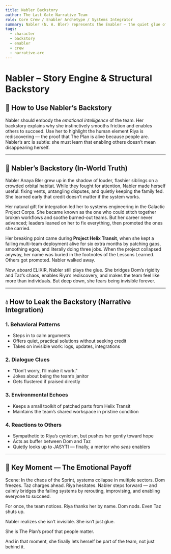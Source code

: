 ```yaml
---
title: Nabler Backstory
author: The Last Gate Narrative Team
role: Core Crew / Enabler Archetype / Systems Integrator
summary: Nabler (N. A. Bler) represents the Enabler — the quiet glue of the crew. She smooths conflicts, bridges gaps, and holds the team together, often at the cost of her own recognition. Her backstory reveals why she values harmony over credit, and how her gift for integration masks a fear of being overlooked.
tags:
  - character
  - backstory
  - enabler
  - crew
  - narrative-arc
---
```


# Nabler – Story Engine & Structural Backstory

## 🔧 How to Use Nabler’s Backstory
Nabler should embody the *emotional intelligence* of the team. Her backstory explains why she instinctively smooths friction and enables others to succeed. Use her to highlight the human element Riya is rediscovering — the proof that The Plan is alive because people are. Nabler’s arc is subtle: she must learn that enabling others doesn’t mean disappearing herself.

---

## 🧠 Nabler’s Backstory (In-World Truth)

Nabler Anaya Bler grew up in the shadow of louder, flashier siblings on a crowded orbital habitat. While they fought for attention, Nabler made herself useful: fixing vents, untangling disputes, and quietly keeping the family fed. She learned early that credit doesn’t matter if the system works.

Her natural gift for integration led her to systems engineering in the Galactic Project Corps. She became known as the one who could stitch together broken workflows and soothe burned-out teams. But her career never advanced; leaders leaned on her to fix everything, then promoted the ones she carried.

Her breaking point came during **Project Helix Transit**, when she kept a failing multi-team deployment alive for six extra months by patching gaps, smoothing egos, and literally doing three jobs. When the project collapsed anyway, her name was buried in the footnotes of the Lessons Learned. Others got promoted. Nabler walked away.

Now, aboard ELIXIR, Nabler still plays the glue. She bridges Dom’s rigidity and Taz’s chaos, enables Riya’s rediscovery, and makes the team feel like more than individuals. But deep down, she fears being invisible forever.

---

## 💧 How to Leak the Backstory (Narrative Integration)

### 1. **Behavioral Patterns**
- Steps in to calm arguments
- Offers quiet, practical solutions without seeking credit
- Takes on invisible work: logs, updates, integrations

### 2. **Dialogue Clues**
- "Don’t worry, I’ll make it work."
- Jokes about being the team’s janitor
- Gets flustered if praised directly

### 3. **Environmental Echoes**
- Keeps a small toolkit of patched parts from Helix Transit
- Maintains the team’s shared workspace in pristine condition

### 4. **Reactions to Others**
- Sympathetic to Riya’s cynicism, but pushes her gently toward hope
- Acts as buffer between Dom and Taz
- Quietly looks up to JASYTI — finally, a mentor who *sees* enablers

---

## 🎯 Key Moment — The Emotional Payoff

Scene: In the chaos of the Sprint, systems collapse in multiple sectors. Dom freezes. Taz charges ahead. Riya hesitates. Nabler steps forward — and calmly bridges the failing systems by rerouting, improvising, and enabling everyone to succeed.

For once, the team notices. Riya thanks her by name. Dom nods. Even Taz shuts up.

Nabler realizes she isn’t invisible. She isn’t just glue.

She is The Plan’s proof that people matter.

And in that moment, she finally lets herself be part of the team, not just behind it.